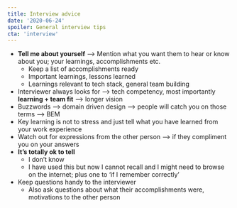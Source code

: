 ```yaml
---
title: Interview advice
date: '2020-06-24'
spoiler: General interview tips
cta: 'interview'
---
```


- **Tell me about yourself** —> Mention what you want them to hear or know about you; your learnings, accomplishments etc. 
  - Keep a list of accomplishments ready
  - Important learnings, lessons learned
  - Learnings relevant to tech stack, general team building
- Interviewer always looks for —> tech competency, most importantly **learning + team fit** —> longer vision
- Buzzwords —> domain driven design —> people will catch you on those terms —> BEM
- Key learning is not to stress and just tell what you have learned from your work experience
- Watch out for expressions from the other person —> if they compliment you on your answers
- **It’s totally ok to tell**
  - I don’t know
  - I have used this but now I cannot recall and I might need to browse on the internet; plus one to ‘if I remember correctly’
- Keep questions handy to the interviewer
  - Also ask questions about what their accomplishments were, motivations to the other person